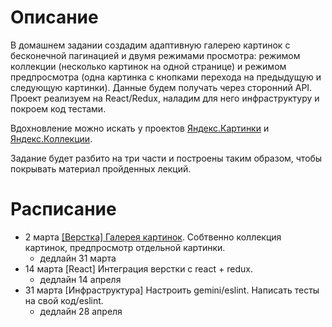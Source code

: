 Описание
========

В домашнем задании создадим адаптивную галерею картинок с бесконечной пагинацией и двумя режимами просмотра: режимом коллекции (несколько картинок на одной странице) и режимом предпросмотра (одна картинка с кнопками перехода на предыдущую и следующую картинки). Данные будем получать через сторонний API.
Проект реализуем на React/Redux, наладим для него инфраструктуру и покроем код тестами.

Вдохновление можно искать у проектов [Яндекс.Картинки](https://yandex.ru/images/search?text=%D0%B2%D0%B4%D0%BE%D1%85%D0%BD%D0%BE%D0%B2%D0%BB%D0%B5%D0%BD%D0%B8%D0%B5) и [Яндекс.Коллекции](https://yandex.ru/collections).

Задание будет разбито на три части и построены таким образом, чтобы покрывать материал пройденных лекций.

Расписание
==========

- 2 марта [[Верстка] Галерея картинок](https://github.com/yandex-shri-minsk-2018/homework/blob/master/task-1.md). Собтвенно коллекция картинок, предпросмотр отдельной картинки.
  - дедлайн 31 марта
- 14 марта [React] Интеграция верстки с react + redux.
  - дедлайн 14 апреля
- 31 марта [Инфраструктура] Настроить gemini/eslint. Написать тесты на свой код/eslint.
  - дедлайн 28 апреля

